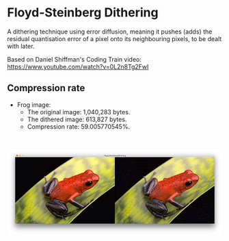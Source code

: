 # Floyd-Steinberg Dithering #

A dithering technique using error diffusion, meaning it pushes (adds) the residual quantisation error of a pixel onto its neighbouring pixels, to be dealt with later.

Based on Daniel Shiffman's Coding Train video:
https://www.youtube.com/watch?v=0L2n8Tg2FwI

## Compression rate

* Frog image:
  * The original image: 1,040,283 bytes.
  * The dithered image: 613,827 bytes.
  * Compression rate: 59.005770545%.

</br>
<p align="center">
  <img src="images/screenShot.png"/>
</p>
